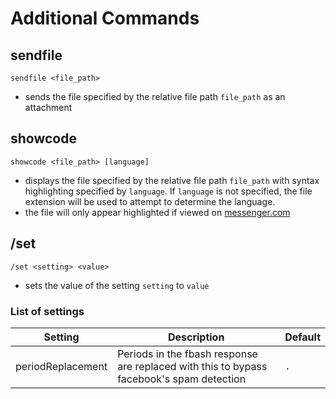 # Additional Commands

## sendfile

`sendfile <file_path>`
- sends the file specified by the relative file path `file_path` as an attachment

## showcode
`showcode <file_path> [language]`
- displays the file specified by the relative file path `file_path` with syntax highlighting specified by `language`.
If `language` is not specified, the file extension will be used to attempt to determine the language. 
- the file will only appear highlighted if viewed on [messenger.com](https://messenger.com)

## /set
`/set <setting> <value>`
- sets the value of the setting `setting` to `value`

### List of settings

| Setting | Description | Default|
| ------ | ----------- | -----------------
| periodReplacement   | Periods in the fbash response are replaced with this to bypass facebook's spam detection | `.` |
